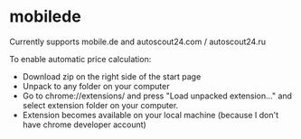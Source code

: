 mobilede
========

Currently supports mobile.de and autoscout24.com / autoscout24.ru

To enable automatic price calculation:
* Download zip on the right side of the start page
* Unpack to any folder on your computer
* Go to chrome://extensions/ and press "Load unpacked extension..." and select extension folder on your computer.
* Extension becomes available on your local machine (because I don't have chrome developer account)

